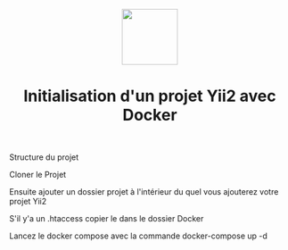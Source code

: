 <p align="center">
    <a href="https://github.com/yiisoft" target="_blank">
        <img src="https://avatars0.githubusercontent.com/u/993323" height="100px">
    </a>
    <h1 align="center">Initialisation d'un projet Yii2 avec Docker </h1>
    <br>
</p>

Structure du projet

Cloner le Projet

Ensuite ajouter un dossier projet à l'intérieur du quel vous ajouterez votre projet Yii2

S'il y'a un .htaccess copier le dans le dossier Docker

Lancez le docker compose avec la commande docker-compose up -d
